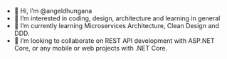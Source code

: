 - 👋 Hi, I’m @angeldhungana
- 👀 I’m interested in coding, design, architecture and learning in general
- 🌱 I’m currently learning Microservices Architecture, Clean Design and DDD.
- 💞️ I’m looking to collaborate on REST API development with ASP.NET Core, or any mobile or web projects with .NET Core.
